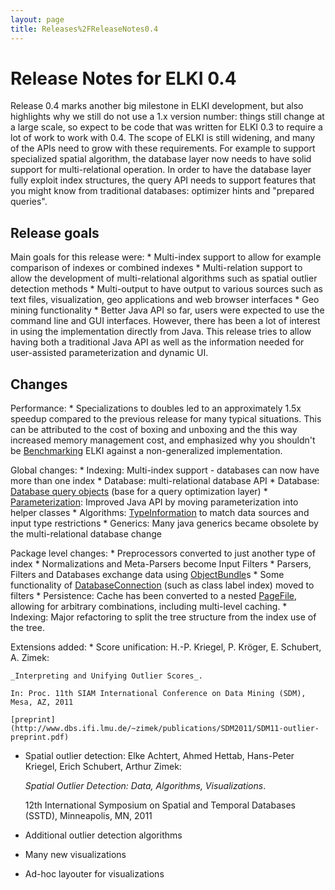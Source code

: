 ```yaml
---
layout: page
title: Releases%2FReleaseNotes0.4
---
```



Release Notes for ELKI 0.4
==========================

Release 0.4 marks another big milestone in ELKI development, but also highlights why we still do not use a 1.x version number: things still change at a large scale, so expect to be code that was written for ELKI 0.3 to require a lot of work to work with 0.4. The scope of ELKI is still widening, and many of the APIs need to grow with these requirements. For example to support specialized spatial algorithm, the database layer now needs to have solid support for multi-relational operation. In order to have the database layer fully exploit index structures, the query API needs to support features that you might know from traditional databases: optimizer hints and "prepared queries".

Release goals
-------------

Main goals for this release were: \* Multi-index support
to allow for example comparison of indexes or combined indexes \* Multi-relation support
to allow the development of multi-relational algorithms such as spatial outlier detection methods \* Multi-output
to have output to various sources such as text files, visualization, geo applications and web browser interfaces \* Geo mining functionality \* Better Java API
so far, users were expected to use the command line and GUI interfaces. However, there has been a lot of interest in using the implementation directly from Java. This release tries to allow having both a traditional Java API as well as the information needed for user-assisted parameterization and dynamic UI.

Changes
-------

Performance: \* Specializations to doubles led to an approximately 1.5x speedup compared to the previous release for many typical situations. This can be attributed to the cost of boxing and unboxing and the this way increased memory management cost, and emphasized why you shouldn't be [Benchmarking](./Benchmarking) ELKI against a non-generalized implementation.

Global changes: \* Indexing: Multi-index support - databases can now have more than one index \* Database: multi-relational database API \* Database: [Database query objects](./DatabaseQuery) (base for a query optimization layer) \* [Parameterization](./Parameterization): Improved Java API by moving parameterization into helper classes \* Algorithms: [TypeInformation](./TypeInformation) to match data sources and input type restrictions \* Generics: Many java generics became obsolete by the multi-relational database change

Package level changes: \* Preprocessors converted to just another type of index \* Normalizations and Meta-Parsers become Input Filters \* Parsers, Filters and Databases exchange data using [ObjectBundle](./ObjectBundle)s \* Some functionality of [DatabaseConnection](./DatabaseConnection) (such as class label index) moved to filters \* Persistence: Cache has been converted to a nested [PageFile](./PageFile), allowing for arbitrary combinations, including multi-level caching. \* Indexing: Major refactoring to split the tree structure from the index use of the tree.

Extensions added: \* Score unification: H.-P. Kriegel, P. Kröger, E. Schubert, A. Zimek:

    _Interpreting and Unifying Outlier Scores_.  

    In: Proc. 11th SIAM International Conference on Data Mining (SDM), Mesa, AZ, 2011   

    [preprint](http://www.dbs.ifi.lmu.de/~zimek/publications/SDM2011/SDM11-outlier-preprint.pdf)

-   Spatial outlier detection: Elke Achtert, Ahmed Hettab, Hans-Peter Kriegel, Erich Schubert, Arthur Zimek:

    *Spatial Outlier Detection: Data, Algorithms, Visualizations*.

    12th International Symposium on Spatial and Temporal Databases (SSTD), Minneapolis, MN, 2011
-   Additional outlier detection algorithms
-   Many new visualizations
-   Ad-hoc layouter for visualizations


